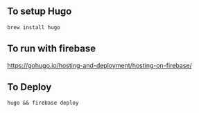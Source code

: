 ## To setup Hugo

`brew install hugo`

## To run with firebase

https://gohugo.io/hosting-and-deployment/hosting-on-firebase/

## To Deploy

`hugo && firebase deploy`